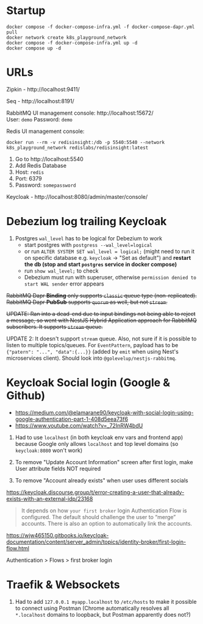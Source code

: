# Startup

```
docker compose -f docker-compose-infra.yml -f docker-compose-dapr.yml pull
docker network create k8s_playground_network
docker compose -f docker-compose-infra.yml up -d
docker compose up -d
```

# URLs

Zipkin - http://localhost:9411/

Seq - http://localhost:8191/

RabbitMQ UI management console: http://localhost:15672/  
User: `demo`
Password: `demo`

Redis UI management console:

```
docker run --rm -v redisinsight:/db -p 5540:5540 --network k8s_playground_network redislabs/redisinsight:latest
```

1. Go to http://localhost:5540
2. Add Redis Database
3. Host: `redis`
4. Port: 6379
5. Password: `somepassword`

Keycloak - http://localhost:8080/admin/master/console/

# Debezium log trailing Keycloak

1. Postgres `wal_level` has to be logical for Debezium to work
   - start postgres with `postgress --wal_level=logical`
   - or run `ALTER SYSTEM SET wal_level = logical;` (might need to run it on specific database e.g. `keycloak` -> "Set as default") and **restart the db (stop and start `postgres` service in docker compose)**
   - run `show wal_level;` to check
   - Debezium must run with superuser, otherwise `permission denied to start WAL sender` error appears

~~RabbitMQ Dapr **Binding** only supports `classic` queue type (non-replicated). RabbitMQ Dapr **PubSub** supports `quorum` as well, but not `stream`.~~

~~UPDATE: Ran into a dead-end due to input bindings not being able to reject a message, so went with NestJS Hybrid Application approach for RabbitMQ subscribers. It supports `stream` queue.~~

UPDATE 2: It doesn't support `stream` queue. Also, not sure if it is possible to listen to multiple topics/queues. For `EventPattern`, payload has to be `{"patern": "...", "data":{...}}` (added by `emit` when using Nest's microservices client). Should look into `@golevelup/nestjs-rabbitmq`.

# Keycloak Social login (Google & Github)

- https://medium.com/@elamarane90/keycloak-with-social-login-using-google-authentication-part-1-408d5eea73f6
- https://www.youtube.com/watch?v=_72InRW4bdU

1. Had to use `localhost` (in both keycloak env vars and frontend app) because Google only allows `localhost` and top level domains (so `keycloak:8080` won't work)

2. To remove "Update Account Information" screen after first login, make User attribute fields NOT required

3. To remove "Account already exists" when user uses different socials

https://keycloak.discourse.group/t/error-creating-a-user-that-already-exists-with-an-external-idp/23168

> It depends on how `your first broker` login Authentication Flow is configured. The default should challenge the user to “merge” accounts. There is also an option to automatically link the accounts.

https://wjw465150.gitbooks.io/keycloak-documentation/content/server_admin/topics/identity-broker/first-login-flow.html

Authentication > Flows > first broker login

# Traefik & Websockets

1. Had to add `127.0.0.1 myapp.localhost` to `/etc/hosts` to make it possible to connect using Postman (Chrome automatically resolves all `*.localhost` domains to loopback, but Postman apparently does not?)
